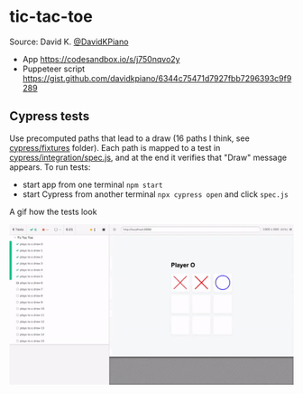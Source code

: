 # tic-tac-toe

Source: David K. [@DavidKPiano](https://twitter.com/DavidKPiano)

- App https://codesandbox.io/s/j750nqvo2y
- Puppeteer script https://gist.github.com/davidkpiano/6344c75471d7927fbb7296393c9f9289

## Cypress tests

Use precomputed paths that lead to a draw (16 paths I think, see [cypress/fixtures](cypress/fixtures) folder). Each path is mapped to a test in [cypress/integration/spec.js](cypress/integration/spec.js), and at the end it verifies that "Draw" message appears. To run tests:

- start app from one terminal `npm start`
- start Cypress from another terminal `npx cypress open` and click `spec.js`

A gif how the tests look

![Tic Tac Toe draw test](img/tic.gif)

